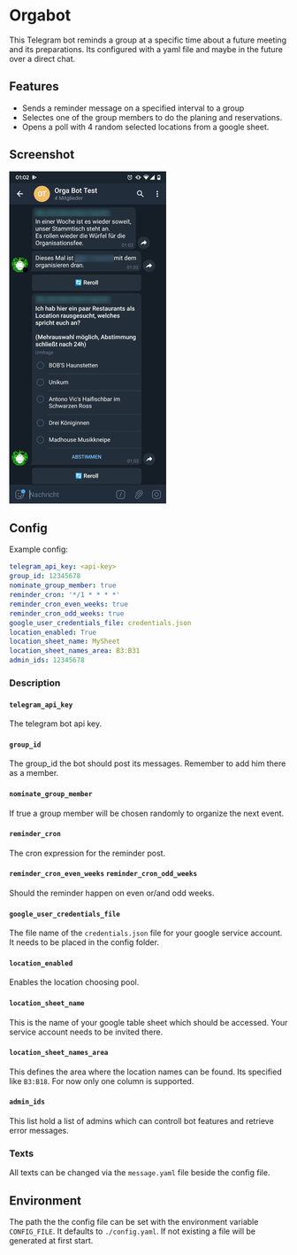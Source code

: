 # Orgabot

This Telegram bot reminds a group at a specific time about a future meeting and its preparations.
Its configured with a yaml file and maybe in the future over a direct chat.

## Features

* Sends a reminder message on a specified interval to a group
* Selectes one of the group members to do the planing and reservations.
* Opens a poll with 4 random selected locations from a google sheet.

## Screenshot

![Screenshot](https://raw.githubusercontent.com/Poeschl/Telegram-Orgabot/master/doc/screenshot.png)

## Config

Example config:
```yaml
telegram_api_key: <api-key>
group_id: 12345678
nominate_group_member: true
reminder_cron: '*/1 * * * *'
reminder_cron_even_weeks: true
reminder_cron_odd_weeks: true
google_user_credentials_file: credentials.json
location_enabled: True
location_sheet_name: MySheet
location_sheet_names_area: B3:B31
admin_ids: 12345678
```

### Description

#### `telegram_api_key`
The telegram bot api key.

#### `group_id`
The group_id the bot should post its messages. Remember to add him there as a member.

#### `nominate_group_member`
If true a group member will be chosen randomly to organize the next event.

#### `reminder_cron`
The cron expression for the reminder post.

#### `reminder_cron_even_weeks` `reminder_cron_odd_weeks`
Should the reminder happen on even or/and odd weeks.

#### `google_user_credentials_file`
The file name of the `credentials.json` file for your google service account. It needs to be placed in the config folder.

#### `location_enabled`

Enables the location choosing pool.

#### `location_sheet_name`

This is the name of your google table sheet which should be accessed. Your service account needs to be invited there.

#### `location_sheet_names_area`

This defines the area where the location names can be found. Its specified like `B3:B18`. For now only one column is supported.

#### `admin_ids`

This list hold a list of admins which can controll bot features and retrieve error messages.

### Texts

All texts can be changed via the `message.yaml` file beside the config file.

## Environment

The path the the config file can be set with the environment variable `CONFIG_FILE`. It defaults to `./config.yaml`. If not existing a file
will be generated at first start.
